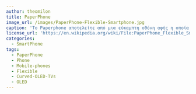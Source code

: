 ```yaml
---
author: theomilon
title: PaperPhone
image_url: /images/PaperPhone-Flexible-Smartphone.jpg
caption: 'Το Paperphone αποτελείτε από μια εύκαμπτη οθόνη αφής η οποία ανταποκρίνεται στο άγγιγμα και στην κάμψης της οθόνης.'
license_url: 'https://en.wikipedia.org/wiki/File:PaperPhone_Flexible_Smartphone.jpg'
categories:
  - SmartPhone 
tags:
  - PaperPhone
  - Phone
  - Mobile-phones
  - Flexible
  - Curved-OLED-TVs
  - OLED
---
```

